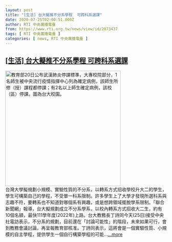 ```yaml
---
layout: post
title: "[生活] 台大擬推不分系學程  可跨科系選課"
date: 2020-07-25T02:00:51.000Z
author: RTI 中央廣播電臺
from: https://www.rti.org.tw/news/view/id/2073437
tags: [ RTI 中央廣播電臺 ]
categories: [ news, RTI 中央廣播電臺 ]
---
```

<!--1595642451000-->
[[生活] 台大擬推不分系學程  可跨科系選課](https://www.rti.org.tw/news/view/id/2073437)
------

<div>
<img src="https://static.rti.org.tw/assets/thumbnails/2020/02/20/20200220000028M.jpg" width="360" alt="教育部20日公布武漢肺炎停課標準，大專校院部分，1名師生被中央流行疫情指揮中心列為確定病例，該師生所修（授）課程都停課；有2名以上師生確定病例，該校（區）停課。圖為台大校園。" title="教育部20日公布武漢肺炎停課標準，大專校院部分，1名師生被中央流行疫情指揮中心列為確定病例，該師生所修（授）課程都停課；有2名以上師生確定病例，該校（區）停課。圖為台大校園。"><br>台灣大學擬規劃小規模、實驗性質的不分系，以轉系方式招收學校升大二的學生，學生可構築自己的學程，不受單一科系限制。許多學生上了大學才發現所選科系與志趣不符，要轉系也不知道對哪個系有興趣，或是想跨領域擺脫學系限制。「聯合新聞網」報導，台大擬規劃成立不分系學系，以校內轉系方式招收大二生，約有10個名額，最快111學年度(2022年)上路。台大教務長丁詩同今天(25日)接受中央社電訪表示，不分系的規劃，目前還在「討論可能性」的階段，未來如果可行，會到教務會議討論，再呈報教育部核准。丁詩同表示，這將會是一個實驗性質、小規模的自主學程，提供學生一個自行構築學程的可能...<a target="_blank" href="https://www.rti.org.tw/news/view/id/2073437">...more</a>
</div>
